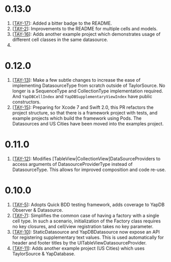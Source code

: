 # 0.13.0
1. [[TAY-17](https://github.com/danthorpe/TaylorSource/pull/17)]: Added a bitter badge to the README.
1. [[TAY-2](https://github.com/danthorpe/TaylorSource/pull/2)]: Improvements to the README for multiple cells and models.
1. [[TAY-16](https://github.com/danthorpe/TaylorSource/pull/16)]: Adds another example project which demonstrates usage of different cell classes in the same datasource.
2. 
# 0.12.0
1. [[TAY-13](https://github.com/danthorpe/TaylorSource/pull/13)]: Make a few subtle changes to increase the ease of implementing DatasourceType from scratch outside of TaylorSource. No longer is a SequenceType and CollectionType implementation required. And `YapDBCellIndex` and `YapDBSupplementaryViewIndex` have public constructors.
1. [[TAY-15](https://github.com/danthorpe/TaylorSource/pull/15)]: Preparing for Xcode 7 and Swift 2.0, this PR refactors the project structure, so that there is a framework project with tests, and example projects which build the framework using Pods. The Datasources and US Cities have been moved into the examples project.

# 0.11.0
1. [[TAY-12](https://github.com/danthorpe/TaylorSource/pull/12)]: Modifies [TableView|CollectionView]DataSourceProviders to access arguments of DatasourceProviderType instead of DatasourceType. This allows for improved composition and code re-use.


# 0.10.0
1. [[TAY-5](https://github.com/danthorpe/TaylorSource/pull/5)]: Adopts Quick BDD testing framework, adds coverage to YapDB Observer & Datasource.
1. [[TAY-7](https://github.com/danthorpe/TaylorSource/pull/7)]: Simplifies the common case of having a factory with a single cell type. In such a scenario, initialization of the Factory class requires no key closures, and cell/view registration takes no key parameter.
1. [[TAY-10](https://github.com/danthorpe/TaylorSource/pull/10)]: StaticDatasource and YapDBDatasource now expose an API for registering supplementary text values. This is used automatically for header and footer titles by the UITableViewDatasourceProvider.
1. [[TAY-11](https://github.com/danthorpe/TaylorSource/pull/11)]: Adds another example project (US Cities) which uses TaylorSource & YapDatabase.